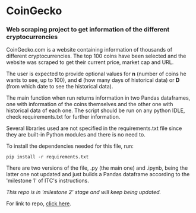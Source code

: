 # CoinGecko

### Web scraping project to get information of the different cryptocurrencies

CoinGecko.com is a website containing information of thousands of different cryptocurrencies.
The top 100 coins have been selected and the website was scraped to get their current price, market cap and URL.

The user is expected to provide optional values for **n** (number of coins he wants to see, up to 100), and **d** (how many days of historical data) or **D** (from which date to see the historical data).

The main function when run returns information in two Pandas dataframes, one with information of the coins themselves and the other one with historical data of each one.
The script should be run on any python IDLE, check requirements.txt for further information.

Several libraries used are not specified in the requirements.txt file since they are built-in Python modules and there is no need to.

To install the dependencies needed for this file, run:

```
pip install -r requirements.txt
```

There are two versions of the file, .py (the main one) and .ipynb, being the latter one not updated and just builds a Pandas dataframe according to the 'milestone 1' of ITC's instructions.

*This repo is in 'milestone 2' stage and will keep being updated.*

For link to repo, [click here](https://github.com/hmatzner/CoinGecko).

